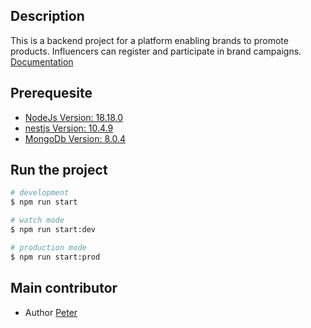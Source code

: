 

## Description

This is a backend project for a platform enabling brands to promote products. Influencers can register and participate in brand campaigns. 
[Documentation](https://github.com/nestjs/nest) 


## Prerequesite

- [NodeJs Version: 18.18.0](https://nodejs.org/en)
- [nestjs Version: 10.4.9](https://nestjs.com/)
- [MongoDb Version: 8.0.4](https://www.mongodb.com/try/download/community)



## Run the project

```bash
# development
$ npm run start

# watch mode
$ npm run start:dev

# production mode
$ npm run start:prod
```


## Main contributor

- Author [Peter](https://www.linkedin.com/in/pierre-damien-murindangabo-cyuzuzo-709b53151/)
